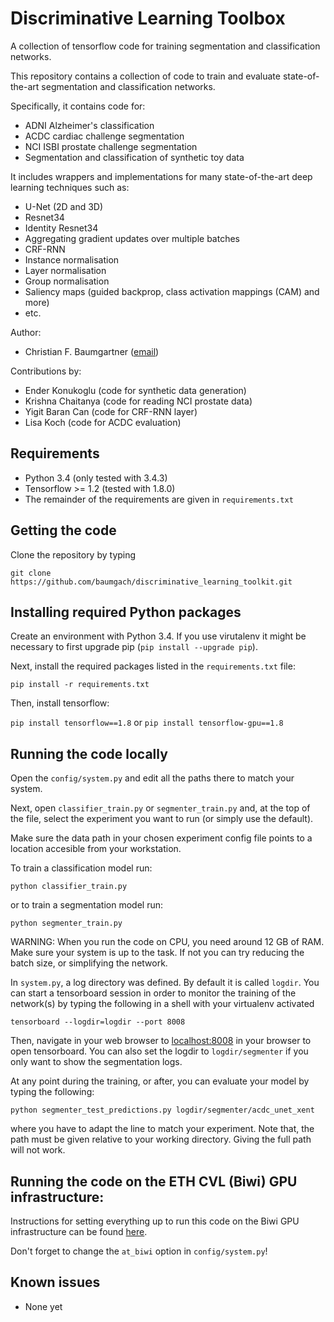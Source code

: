 # Discriminative Learning Toolbox

A collection of tensorflow code for training segmentation and classification networks. 



This repository contains a collection of code to train and evaluate state-of-the-art 
segmentation and classification networks. 

Specifically, it contains code for:

- ADNI Alzheimer's classification
- ACDC cardiac challenge segmentation
- NCI ISBI prostate challenge segmentation
- Segmentation and classification of synthetic toy data

It includes wrappers and implementations for many state-of-the-art deep learning techniques
such as:
 - U-Net (2D and 3D)
 - Resnet34
 - Identity Resnet34
 - Aggregating gradient updates over multiple batches
 - CRF-RNN
 - Instance normalisation
 - Layer normalisation
 - Group normalisation
 - Saliency maps (guided backprop, class activation mappings (CAM) and more)
 - etc. 

Author:
 - Christian F. Baumgartner ([email](mailto:baumgartner@vision.ee.ethz.ch))

Contributions by:
 - Ender Konukoglu (code for synthetic data generation)
 - Krishna Chaitanya (code for reading NCI prostate data)
 - Yigit Baran Can (code for CRF-RNN layer)
 - Lisa Koch (code for ACDC evaluation)

## Requirements 

- Python 3.4 (only tested with 3.4.3)
- Tensorflow >= 1.2 (tested with 1.8.0)
- The remainder of the requirements are given in `requirements.txt`

## Getting the code

Clone the repository by typing

``` git clone https://github.com/baumgach/discriminative_learning_toolkit.git ```


## Installing required Python packages

Create an environment with Python 3.4. If you use virutalenv it 
might be necessary to first upgrade pip (``` pip install --upgrade pip ```).

Next, install the required packages listed in the `requirements.txt` file:

``` pip install -r requirements.txt ```

Then, install tensorflow:

``` pip install tensorflow==1.8 ```
or
``` pip install tensorflow-gpu==1.8 ```


## Running the code locally

Open the `config/system.py` and edit all the paths there to match your system.

Next, open `classifier_train.py` or `segmenter_train.py` and, at the top of the file, select the experiment you want to run (or simply use the default).

Make sure the data path in your chosen experiment config file points to a location accesible
from your workstation. 

To train a classification model run:

``` python classifier_train.py ```

or to train a segmentation model run:

``` python segmenter_train.py ```

WARNING: When you run the code on CPU, you need around 12 GB of RAM. Make sure your system is up to the task. If not you can try reducing the batch size, or simplifying the network. 

In `system.py`, a log directory was defined. By default it is called `logdir`. You can start a tensorboard
session in order to monitor the training of the network(s) by typing the following in a shell with your virtualenv
activated

``` tensorboard --logdir=logdir --port 8008 ```

Then, navigate in your web browser to [localhost:8008](localhost:8008) in your browser to open tensorboard.
You can also set the logdir to `logdir/segmenter` if you only want to show the 
segmentation logs.

At any point during the training, or after, you can evaluate your model by typing the following:

``` python segmenter_test_predictions.py logdir/segmenter/acdc_unet_xent ```

where you have to adapt the line to match your experiment. Note that, the path must be given relative to your
working directory. Giving the full path will not work.


## Running the code on the ETH CVL (Biwi) GPU infrastructure:

Instructions for setting everything up to run this code on the Biwi GPU 
infrastructure can be found [here](https://git.ee.ethz.ch/baumgach/biwi_tensorflow_setup_instructions).

Don't forget to change the `at_biwi` option in `config/system.py`! 

## Known issues

 - None yet